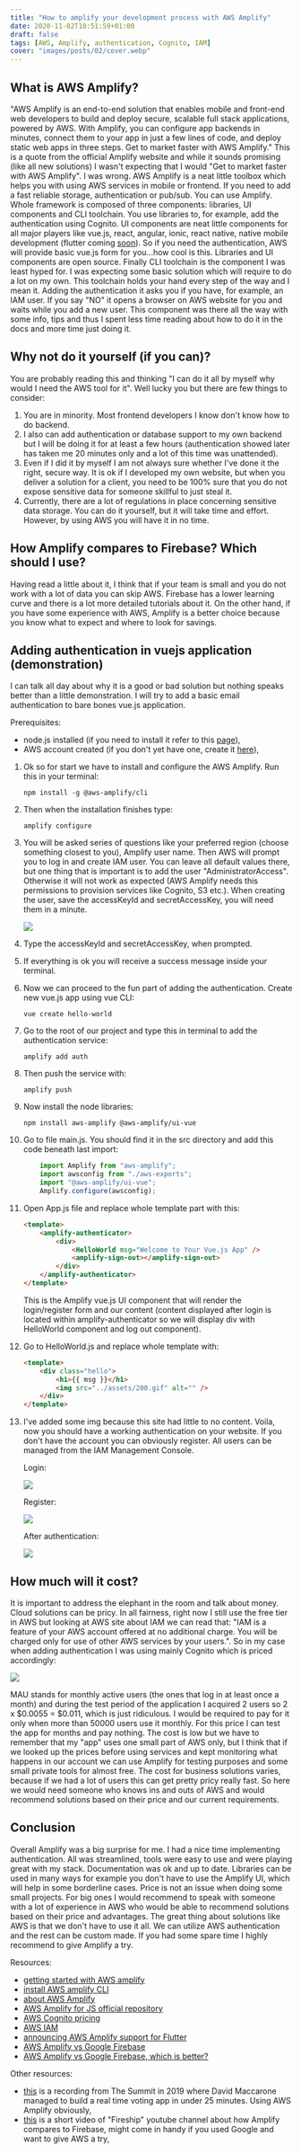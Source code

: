 ```yaml
---
title: "How to amplify your development process with AWS Amplify"
date: 2020-11-02T10:51:59+01:00
draft: false
tags: [AWS, Amplify, authentication, Cognito, IAM]
cover: "images/posts/02/cover.webp"
---
```


## What is AWS Amplify?

"AWS Amplify is an end-to-end solution that enables mobile and front-end web developers to build and deploy secure, scalable full stack applications, powered by AWS. With Amplify, you can configure app backends in minutes, connect them to your app in just a few lines of code, and deploy static web apps in three steps. Get to market faster with AWS Amplify." This is a quote from the official Amplify website and while it sounds promising (like all new solutions) I wasn't expecting that I would "Get to market faster with AWS Amplify". I was wrong.
AWS Amplify is a neat little toolbox which helps you with using AWS services in mobile or frontend. If you need to add a fast reliable storage, authentication or pub/sub. You can use Amplify.
Whole framework is composed of three components: libraries, UI components and CLI toolchain. You use libraries to, for example, add the authentication using Cognito. UI components are neat little components for all major players like vue.js, react, angular, ionic, react native, native mobile development (flutter coming [soon](https://aws.amazon.com/blogs/mobile/announcing-aws-amplify-flutter-developer-preview/)). So if you need the authentication, AWS will provide basic vue.js form for you...how cool is this. Libraries and UI components are open source. Finally CLI toolchain is the component I was least hyped for. I was expecting some basic solution which will require to do a lot on my own. This toolchain holds your hand every step of the way and I mean it. Adding the authentication it asks you if you have, for example, an IAM user. If you say "NO" it opens a browser on AWS website for you and waits while you add a new user. This component was there all the way with some info, tips and thus I spent less time reading about how to do it in the docs and more time just doing it.

## Why not do it yourself (if you can)?

You are probably reading this and thinking "I can do it all by myself why would I need the AWS tool for it". Well lucky you but there are few things to consider:

1. You are in minority. Most frontend developers I know don't know how to do backend.
2. I also can add authentication or database support to my own backend but I will be doing it for at least a few hours (authentication showed later has taken me 20 minutes only and a lot of this time was unattended).
3. Even if I did it by myself I am not always sure whether I've done it the right, secure way. It is ok if I developed my own website, but when you deliver a solution for a client, you need to be 100% sure that you do not expose sensitive data for someone skillful to just steal it.
4. Currently, there are a lot of regulations in place concerning sensitive data storage. You can do it yourself, but it will take time and effort. However, by using AWS you will have it in no time.

## How Amplify compares to Firebase? Which should I use?

Having read a little about it, I think that if your team is small and you do not work with a lot of data you can skip AWS. Firebase has a lower learning curve and there is a lot more detailed tutorials about it. On the other hand, if you have some experience with AWS, Amplify is a better choice because you know what to expect and where to look for savings.

## Adding authentication in vuejs application (demonstration)

I can talk all day about why it is a good or bad solution but nothing speaks better than a little demonstration. I will try to add a basic email authentication to bare bones vue.js application.

Prerequisites:

- node.js installed (if you need to install it refer to this [page](https://nodejs.org/en/download/)),
- AWS account created (if you don't yet have one, create it [here](https://signin.aws.amazon.com/signin?redirect_uri=https%3A%2F%2Fportal.aws.amazon.com%2Fbilling%2Fsignup%2Fresume&client_id=signup#/start)),

1. Ok so for start we have to install and configure the AWS Amplify. Run this in your terminal:

   `npm install -g @aws-amplify/cli`

2. Then when the installation finishes type:

   `amplify configure`

3. You will be asked series of questions like your preferred region (choose something closest to you), Amplify user name. Then AWS will prompt you to log in and create IAM user. You can leave all default values there, but one thing that is important is to add the user "AdministratorAccess". Otherwise it will not work as expected (AWS Amplify needs this permissions to provision services like Cognito, S3 etc.). When creating the user, save the accessKeyId and secretAccessKey, you will need them in a minute.

   ![](/images/posts/02/01.webp)

4. Type the accessKeyId and secretAccessKey, when prompted.

5. If everything is ok you will receive a success message inside your terminal.

6. Now we can proceed to the fun part of adding the authentication. Create new vue.js app using vue CLI:

   `vue create hello-world`

7. Go to the root of our project and type this in terminal to add the authentication service:

   `amplify add auth`

8. Then push the service with:

   `amplify push`

9. Now install the node libraries:

   `npm install aws-amplify @aws-amplify/ui-vue`

10. Go to file main.js. You should find it in the src directory and add this code beneath last import:

    ``` js
        import Amplify from "aws-amplify";
        import awsconfig from "./aws-exports";
        import "@aws-amplify/ui-vue";
        Amplify.configure(awsconfig);
    ```

11. Open App.js file and replace whole template part with this:

    ``` html
    <template>
        <amplify-authenticator>
            <div>
                <HelloWorld msg="Welcome to Your Vue.js App" />
                <amplify-sign-out></amplify-sign-out>
            </div>
        </amplify-authenticator>
    </template>
    ```

    This is the Amplify vue.js UI component that will render the login/register form and our content (content displayed after login is located within amplify-authenticator so we will display div with HelloWorld component and log out component).

12. Go to HelloWorld.js and replace whole template with:

    ``` html
    <template>
        <div class="hello">
            <h1>{{ msg }}</h1>
            <img src="../assets/200.gif" alt="" />
        </div>
    </template>
    ```

13. I've added some img because this site had little to no content. Voila, now you should have a working authentication on your website. If you don't have the account you can obviously register. All users can be managed from the IAM Management Console.

    Login:

    ![](/images/posts/02/02.webp)

    Register:

    ![](/images/posts/02/03.webp)

    After authentication:

    ![](/images/posts/02/04.webp)

## How much will it cost?

It is important to address the elephant in the room and talk about money. Cloud solutions can be pricy. In all fairness, right now I still use the free tier in AWS but looking at AWS site about IAM we can read that: "IAM is a feature of your AWS account offered at no additional charge. You will be charged only for use of other AWS services by your users.". So in my case when adding authentication I was using mainly Cognito which is priced accordingly:

![](/images/posts/02/05.webp)

MAU stands for monthly active users (the ones that log in at least once a month) and during the test period of the application I acquired 2 users so 2 x $0.0055 = $0.011, which is just ridiculous. I would be required to pay for it only when more than 50000 users use it monthly. For this price I can test the app for months and pay nothing. The cost is low but we have to remember that my "app" uses one small part of AWS only, but I think that if we looked up the prices before using services and kept monitoring what happens in our account we can use Amplify for testing purposes and some small private tools for almost free. The cost for business solutions varies, because if we had a lot of users this can get pretty pricy really fast. So here we would need someone who knows ins and outs of AWS and would recommend solutions based on their price and our current requirements.

## Conclusion

Overall Amplify was a big surprise for me. I had a nice time implementing authentication. All was streamlined, tools were easy to use and were playing great with my stack. Documentation was ok and up to date. Libraries can be used in many ways for example you don't have to use the Amplify UI, which will help in some borderline cases. Price is not an issue when doing some small projects. For big ones I would recommend to speak with someone with a lot of experience in AWS who would be able to recommend solutions based on their price and advantages. The great thing about solutions like AWS is that we don't have to use it all. We can utilize AWS authentication and the rest can be custom made. If you had some spare time I highly recommend to give Amplify a try.

Resources:

- [getting started with AWS amplify](https://docs.amplify.aws/lib/auth/getting-started/q/platform/js)
- [install AWS amplify CLI](https://docs.amplify.aws/cli/start/install)
- [about AWS Amplify](https://aws.amazon.com/amplify/)
- [AWS Amplify for JS official repository](https://github.com/aws-amplify/amplify-js)
- [AWS Cognito pricing](https://aws.amazon.com/cognito/pricing/)
- [AWS IAM](https://aws.amazon.com/iam/)
- [announcing AWS Amplify support for Flutter](https://aws.amazon.com/blogs/mobile/announcing-aws-amplify-flutter-developer-preview/)
- [AWS Amplify vs Google Firebase](https://blog.back4app.com/aws-amplify-vs-google-firebase/)
- [AWS Amplify vs Google Firebase, which is better?](https://www.mitrais.com/news-updates/aws-amplify-vs-google-firebase-which-is-better/#:~:text=Firebase%20is%20suitable%20for%20small,learning%20curve%20is%20very%20important)

Other resources:

- [this](https://www.youtube.com/watch?v=SnqABG8e9Zk) is a recording from The Summit in 2019 where David Maccarone managed to build a real time voting app in under 25 minutes. Using AWS Amplify obviously,
- [this](https://www.youtube.com/watch?v=ucmbO2lWC2A) is a short video of "Fireship" youtube channel about how Amplify compares to Firebase, might come in handy if you used Google and want to give AWS a try,
